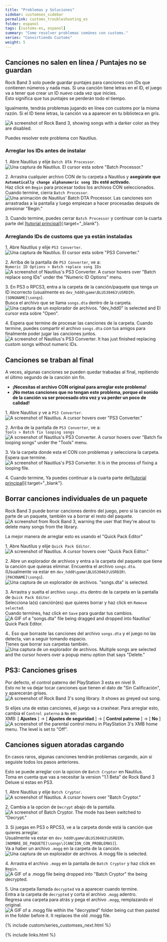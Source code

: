 ```yaml
---
title: "Problemas y Soluciones"
sidebar: customses_sidebar
permalink: customs_troubleshooting_es
folder: espanol
tags: [customs-es, espanol]
summary: "Como resolver problemas comúnes con customs."
series: "Convirtiendo Customs"
weight: 5
---
```


## Canciones no salen en línea / Puntajes no se guardan
Rock Band 3 solo puede guardar puntajes para canciones con IDs que contienen números y nada mas. Si una canción tiene letras en el ID, el juego va a tener que crear un ID nuevo cada vez que inicies.  
Esto significa que tus puntajes se perderán todo el tiempo.

Igualmente, tendrás problemas jugando en línea con customs por la misma razón. Si el ID tiene letras, la canción va a aparecer en tu biblioteca en gris.

![A screenshot of Rock Band 3, showing songs with a darker color as they are disabled.](https://rb3pc.milohax.org/images/trbl/online/missingsonges.png "Rock Band 3: Missing Songs Example")

Puedes resolver este problema con Nautilus.

### Arreglar los IDs antes de instalar

1\. Abre Nautilus y elije `Batch DTA Processor`.   
![Una captura de Nautilus. El cursor esta sobre "Batch Processor."](https://rb3pc.milohax.org/images/xtra/customs/nautilushomebatchproc.png "Nautilus")

2\. Arrastra cualquier archivo CON de tu carpeta a Nautilus y **asegúrate que `Automatically change alphanumeric song IDs` esté activado.**  
Haz click en `Begin` para procesar todos los archivos CON seleccionados.  
Cuando termine, cierra `Batch Processor`.  
![Una animación de Nautilus' Batch DTA Processor. Las canciones son arrastradas a la pantalla y luego empiezan a hacer procesadas después de presionar "Begin."](https://rb3pc.milohax.org/images/xtra/customs/nautilusbatchfix.gif "Batch DTA Processor")

3\. Cuando termine, puedes cerrar `Batch Processor` y continuar con la cuarta parte del [[tutorial principal]](https://rb3pc.milohax.org/customs_360toPS3_es#4){:target="_blank"}.

### Arreglando IDs de customs que ya están instaladas

1\. Abre Nautilus y elije `PS3 Converter`.  
![Una captura de Nautilus. El cursor esta sobre "PS3 Converter."](https://rb3pc.milohax.org/images/xtra/customs/nautilushomeps3.png "Nautilus")

2\. Arriba de la pantalla de `PS3 Converter`, ve a:  
`Numeric ID Options > Batch replace song IDs`  
![A screenshot of Nautilus's PS3 Converter. A cursor hovers over "Batch replace song IDs" under the "Numeric ID Options" menu.](https://rb3pc.milohax.org/images/xtra/customs/nautilusps3batchid.png "PS3 Converter")

3\. En PS3 o RPCS3, entra a la carpeta de la canción/paquete que tenga un ID incorrecto (usualmente es `dev_hdd0\game\BLUS30463\USRDIR\[SONGNAME]\songs`).  
Busca el archivo que se llama `songs.dta` dentro de la carpeta. 
![Una captura de un explorador de archivos. "dev_hdd0" is selected and El cursor esta sobre "Open".](https://rb3pc.milohax.org/images/xtra/customs/nautilusps3batchselectes.png "Select DTA file to edit")


4\. Espera que termine de procesar las canciones de la carpeta. Cuando termine, puedes compartir el archivo `songs.dta` con tus amigos para finalmente poder jugar las canciones juntos.  
![A screenshot of Nautilus's PS3 Converter. It has just finished replacing custom songs without numeric IDs.](https://rb3pc.milohax.org/images/xtra/customs/nautilusps3batchdone.png "PS3 Converter")


## Canciones se traban al final
A veces, algunas canciones se pueden quedar trabadas al final, repitiendo el último segundo de la canción sin fin.  
* **¡Necesitas el archivo CON original para arreglar este problema!**
* **¡No metas canciones que no tengan este problema, porque el sonido de la canción va ser procesado otra vez y va perder un poco de calidad!**

1\. Abre Nautilus y ve a `PS3 Converter`.  
![A screenshot of Nautilus. A cursor hovers over "PS3 Converter."](https://rb3pc.milohax.org/images/xtra/customs/nautilushomeps3.png "Nautilus")

2\. Arriba de la pantalla de `PS3 Converter`, ve a:  
`Tools > Batch fix looping songs`  
![A screenshot of Nautilus's PS3 Converter. A cursor hovers over "Batch fix looping songs" under the "Tools" menu.](https://rb3pc.milohax.org/images/xtra/customs/nautilusps3batchloop.png "PS3 Converter")

3\. Va la carpeta donde esta el CON con problemas y selecciona la carpeta.  
Espera que termine.  
![A screenshot of Nautilus's PS3 Converter. It is in the process of fixing a looping file.](https://rb3pc.milohax.org/images/xtra/customs/nautilusps3batchloopproc.png "PS3 Converter")

4\. Cuando termine, Ya puedes continuar a la cuarta parte del[[tutorial principal]](https://rb3pc.milohax.org/customs_360toPS3_es#4){:target="_blank"}.

## Borrar canciones individuales de un paquete

Rock Band 3 puede borrar canciones dentro del juego, pero si la canción es parte de un paquete, también va a borrar el resto del paquete.  
![A screenshot from Rock Band 3, warning the user that they're about to delete many songs from the library.](https://rb3pc.milohax.org/images/xtra/customs/rb3delwarnes.png "Delete song")

La mejor manera de arreglar esto es usando el "Quick Pack Editor"

1\. Abre Nautilus y elije `Quick Pack Editor`.  
![A screenshot of Nautilus. A cursor hovers over "Quick Pack Editor."](https://rb3pc.milohax.org/images/xtra/customs/nautilushomepack.png "Nautilus")

2\. Abre un explorador de archivos y entra a la carpeta del paquete que tiene la canción que quieras eliminar. Encuentra el archivo `songs.dta`.  
(Usualmente va estar en `dev_hdd0\game\BLUS30463\USRDIR\[PACKNAME]\songs`).
![Una captura de un explorador de archivos. "songs.dta" is selected.](https://rb3pc.milohax.org/images/xtra/customs/findfolder.png "songs")

3\. Arrastra y suelta el archivo `songs.dta` dentro de la carpeta en la pantalla de `Quick Pack Editor`.  
Selecciona la(s) canción(es) que quieres borrar y haz click en `Remove selected`.  
Cuando termines, haz click en `Save` para guardar tus cambios.  
![A GIF of a "songs.dta" file being dragged and dropped into Nautilus' Quick Pack Editor.](https://rb3pc.milohax.org/images/xtra/customs/nautiluspackdrag.gif "Quick Pack Editor")

4.\. Eso que borraste las canciones del archivo `songs.dta` y el juego no las detecta, van a seguir tomando espacio.  
Tienes que borrar sus carpetas también.  
![Una captura de un explorador de archivos. Multiple songs are selected and the cursor hovers over a popup menu option that says "Delete."](https://rb3pc.milohax.org/images/xtra/customs/packdelfolderes.png "songs")

## PS3: Canciones grises

Por defecto, el control paterno del PlayStation 3 esta en nivel 9.  
Esto no te va dejar tocar canciones que tienen el dato de "Sin Calificación", y aparecerán grises. 
![A screenshot of Rock Band 3's song library. It shows as greyed out song.](https://rb3pc.milohax.org/images/xtra/customs/ps3grey.png "Rock Band 3: Grey Songs")

Si elijes una de estas canciones, el juego va a crashear.
Para arreglar esto, cambia el `Control paterno` a `No` en:  
XMB: [ **Ajustes** ] -> [ **Ajustes de seguridad** ] -> [ **Control paterno** ] -> [ **No** ]  
![A screenshot of the parental control menu in PlayStation 3's XMB home menu. The level is set to "Off".](https://rb3pc.milohax.org/images/xtra/customs/ps3parentales.png "Parental Control")

## Canciones siguen atoradas cargando

En casos raros, algunas canciones tendrán problemas cargando, aún si seguiste todos los pasos anteriores.  

Esto se puede arreglar con la opcion de `Batch Cryptor` en Nautilus.  
Toma en cuenta que vas a necesitar la version "1.1 Beta" de Rock Band 3 Deluxe si estas en PS3.  

1\. Abre Nautilus y elije `Batch Cryptor`.  
![A screenshot of Nautilus. A cursor hovers over "Batch Cryptor."](https://rb3pc.milohax.org/images/xtra/customs/nautilushomecrypt.png "Nautilus")

2\. Cambia a la opcion de `Decrypt` abajo de la pantalla.  
![A screenshot of Batch Cryptor. The mode has been switched to "Decrypt."](https://rb3pc.milohax.org/images/xtra/customs/nautiluscryptdecrypt.png "Batch Cryptor")

3\. Si juegas en PS3 o RPCS3, ve a la carpeta donde está la canción que quieres arreglar.  
Usualmente va estar en `dev_hdd0\game\BLUS30463\USRDIR\[NOMBRE_DE_PAQUETE]\songs\[CANCION_CON_PROBLEMAS]`).  
Va a haber un archivo `.mogg` en la carpeta de la canción.  
![Una captura de un explorador de archivos. A mogg file is selected.](https://rb3pc.milohax.org/images/xtra/customs/findmogg.png "MOGG File")

4\. Arrastra el archivo `.mogg` en la pantalla de `Batch Cryptor` y haz click en `Begin`.  
![A GIF of a .mogg file being dropped into "Batch Cryptor" the being decrypted.](https://rb3pc.milohax.org/images/xtra/customs/nautiluscryptdecryptmogg.gif "Quick Convert")

5\. Una carpeta llamada `decrypted` va a aparecer cuando termine.  
Entra a la carpeta de `decrypted` y corta el archivo `.mogg` adentro.  
Regresa una carpeta para atrás y pega el archivo `.mogg`, remplazando el original.  
![A GIF of a .mogg file within the "decrypted" folder being cut then pasted in the folder before it. It replaces the old .mogg file.](https://rb3pc.milohax.org/images/xtra/customs/moggreplace.gif "Quick Convert")

{% include custom/series_customses_next.html %}

{% include links.html %}